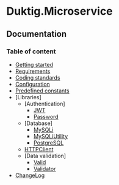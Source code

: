 # Duktig.Microservice
## Documentation 

### Table of content

- [Getting started](getting-started.md)
- [Requirements](requirements.md) 
- [Coding standards](coding-standards.md)
- [Configuration](configuration.md)
- [Predefined constants](predefined-constants.md)
- [Libraries] 
  - [Authentication]
    - [JWT](kernel/libraries/auth/jwt.md)
    - [Password](kernel/libraries/auth/password.md)
  - [Database]
    - [MySQLi](kernel/libraries/db/mysqli.md)
    - [MySQLiUtility](kernel/libraries/db/mysqliutility.md)
    - [PostgreSQL](kernel/libraries/db/postgresql.md)
  - [HTTPClient](kernel/libraries/HttpClient.md)
  - [Data validation]
    - [Valid](kernel/libraries/valid.md)
    - [Validator](kernel/libraries/validator.md)
- [ChangeLog](ChangeLog.md)

